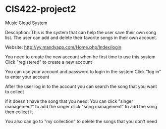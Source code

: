 # CIS422-project2

 Music Cloud System
 
 Description:
  This is the system that can help the user save their own song list. The user can add and delete their favorite songs in their own account.
  
 Website:
  http://yy.mandyapp.com/Home.php/Index/login
  
 You need to create the new account when he first time to use this system
   Click "registered" to create a new account
   
 You can use your account and password to login in the system
   Click "log in" to enter your account
   
 After the user log in to the account
   you can search the song that you want to collect
   
   if it doesn't have the song that you need:
       You can click "singer management" to add the singer
               click "song management" to add the song
               then collect it
               
   You also can go to "my collection" to delete the songs that you don't need
